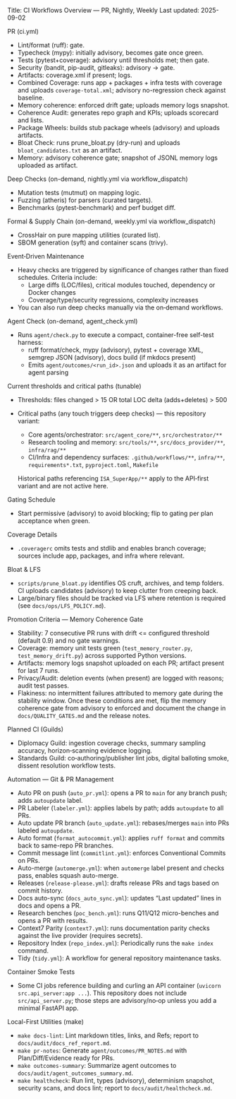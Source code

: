 Title: CI Workflows Overview — PR, Nightly, Weekly
Last updated: 2025-09-02

PR (ci.yml)
- Lint/format (ruff): gate.
- Typecheck (mypy): initially advisory, becomes gate once green.
- Tests (pytest+coverage): advisory until thresholds met; then gate.
- Security (bandit, pip-audit, gitleaks): advisory → gate.
- Artifacts: coverage.xml if present; logs.
 - Combined Coverage: runs app + packages + infra tests with coverage and uploads `coverage-total.xml`; advisory no-regression check against baseline.
 - Memory coherence: enforced drift gate; uploads memory logs snapshot.
 - Coherence Audit: generates repo graph and KPIs; uploads scorecard and lists.
 - Package Wheels: builds stub package wheels (advisory) and uploads artifacts.
  - Bloat Check: runs prune_bloat.py (dry-run) and uploads `bloat_candidates.txt` as an artifact.
 - Memory: advisory coherence gate; snapshot of JSONL memory logs uploaded as artifact.

Deep Checks (on-demand, nightly.yml via workflow_dispatch)
- Mutation tests (mutmut) on mapping logic.
- Fuzzing (atheris) for parsers (curated targets).
- Benchmarks (pytest-benchmark) and perf budget diff.

Formal & Supply Chain (on-demand, weekly.yml via workflow_dispatch)
- CrossHair on pure mapping utilities (curated list).
- SBOM generation (syft) and container scans (trivy).

Event‑Driven Maintenance
- Heavy checks are triggered by significance of changes rather than fixed schedules. Criteria include:
  - Large diffs (LOC/files), critical modules touched, dependency or Docker changes
  - Coverage/type/security regressions, complexity increases
- You can also run deep checks manually via the on‑demand workflows.

Agent Check (on-demand, agent_check.yml)
- Runs `agent/check.py` to execute a compact, container-free self-test harness:
  - ruff format/check, mypy (advisory), pytest + coverage XML, semgrep JSON (advisory), docs build (if mkdocs present)
  - Emits `agent/outcomes/<run_id>.json` and uploads it as an artifact for agent parsing

Current thresholds and critical paths (tunable)
- Thresholds: files changed > 15 OR total LOC delta (adds+deletes) > 500
- Critical paths (any touch triggers deep checks) — this repository variant:
  - Core agents/orchestrator: `src/agent_core/**`, `src/orchestrator/**`
  - Research tooling and memory: `src/tools/**`, `src/docs_provider/**`, `infra/rag/**`
  - CI/Infra and dependency surfaces: `.github/workflows/**`, `infra/**`, `requirements*.txt`, `pyproject.toml`, `Makefile`

  Historical paths referencing `ISA_SuperApp/**` apply to the API‑first variant and are not active here.

Gating Schedule
- Start permissive (advisory) to avoid blocking; flip to gating per plan acceptance when green.

Coverage Details
- `.coveragerc` omits tests and stdlib and enables branch coverage; sources include app, packages, and infra where relevant.

Bloat & LFS
- `scripts/prune_bloat.py` identifies OS cruft, archives, and temp folders. CI uploads candidates (advisory) to keep clutter from creeping back.
- Large/binary files should be tracked via LFS where retention is required (see `docs/ops/LFS_POLICY.md`).

Promotion Criteria — Memory Coherence Gate
- Stability: 7 consecutive PR runs with drift <= configured threshold (default 0.9) and no gate warnings.
- Coverage: memory unit tests green (`test_memory_router.py`, `test_memory_drift.py`) across supported Python versions.
- Artifacts: memory logs snapshot uploaded on each PR; artifact present for last 7 runs.
- Privacy/Audit: deletion events (when present) are logged with reasons; audit test passes.
- Flakiness: no intermittent failures attributed to memory gate during the stability window.
Once these conditions are met, flip the memory coherence gate from advisory to enforced and document the change in `docs/QUALITY_GATES.md` and the release notes.

Planned CI (Guilds)
- Diplomacy Guild: ingestion coverage checks, summary sampling accuracy, horizon‑scanning evidence logging.
- Standards Guild: co‑authoring/publisher lint jobs, digital balloting smoke, dissent resolution workflow tests.

Automation — Git & PR Management
- Auto PR on push (`auto_pr.yml`): opens a PR to `main` for any branch push; adds `autoupdate` label.
- PR Labeler (`labeler.yml`): applies labels by path; adds `autoupdate` to all PRs.
- Auto update PR branch (`auto_update.yml`): rebases/merges `main` into PRs labeled `autoupdate`.
- Auto format (`format_autocommit.yml`): applies `ruff format` and commits back to same-repo PR branches.
- Commit message lint (`commitlint.yml`): enforces Conventional Commits on PRs.
- Auto-merge (`automerge.yml`): when `automerge` label present and checks pass, enables squash auto-merge.
- Releases (`release-please.yml`): drafts release PRs and tags based on commit history.
- Docs auto-sync (`docs_auto_sync.yml`): updates “Last updated” lines in docs and opens a PR.
- Research benches (`poc_bench.yml`): runs Q11/Q12 micro-benches and opens a PR with results.
- Context7 Parity (`context7.yml`): runs documentation parity checks against the live provider (requires secrets).
- Repository Index (`repo_index.yml`): Periodically runs the `make index` command.
- Tidy (`tidy.yml`): A workflow for general repository maintenance tasks.

Container Smoke Tests
- Some CI jobs reference building and curling an API container (`uvicorn src.api_server:app ...`). This repository does not include `src/api_server.py`; those steps are advisory/no‑op unless you add a minimal FastAPI app.

Local-First Utilities (make)
- `make docs-lint`: Lint markdown titles, links, and Refs; report to `docs/audit/docs_ref_report.md`.
- `make pr-notes`: Generate `agent/outcomes/PR_NOTES.md` with Plan/Diff/Evidence ready for PRs.
- `make outcomes-summary`: Summarize agent outcomes to `docs/audit/agent_outcomes_summary.md`.
- `make healthcheck`: Run lint, types (advisory), determinism snapshot, security scans, and docs lint; report to `docs/audit/healthcheck.md`.

